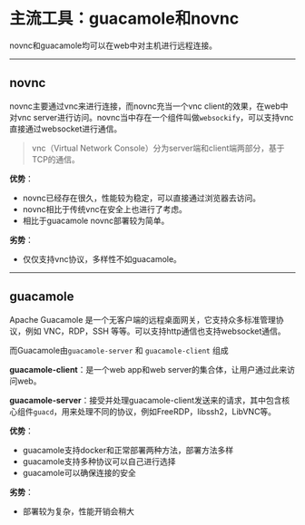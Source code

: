 # **主流工具：guacamole和novnc**

novnc和guacamole均可以在web中对主机进行远程连接。

----------
## novnc ##
novnc主要通过vnc来进行连接，而novnc充当一个vnc client的效果，在web中对vnc server进行访问。novnc当中存在一个组件叫做`websockify`，可以支持vnc直接通过websocket进行通信。
> vnc（Virtual Network Console）分为server端和client端两部分，基于TCP的通信。

**优势**：


- novnc已经存在很久，性能较为稳定，可以直接通过浏览器去访问。
- novnc相比于传统vnc在安全上也进行了考虑。
- 相比于guacamole novnc部署较为简单。

**劣势**：

- 仅仅支持vnc协议，多样性不如guacamole。

----------
## guacamole ##
Apache Guacamole 是一个无客户端的远程桌面网关，它支持众多标准管理协议，例如 VNC，RDP，SSH 等等。可以支持http通信也支持websocket通信。

而Guacamole由`guacamole-server` 和 `guacamole-client` 组成

**guacamole-client**：是一个web app和web server的集合体，让用户通过此来访问web。

**guacamole-server**：接受并处理guacamole-client发送来的请求，其中包含核心组件`guacd`，用来处理不同的协议，例如FreeRDP，libssh2，LibVNC等。

**优势**：

- guacamole支持docker和正常部署两种方法，部署方法多样
- guacamole支持多种协议可以自己进行选择
- guacamole可以确保连接的安全

**劣势**：

- 部署较为复杂，性能开销会稍大